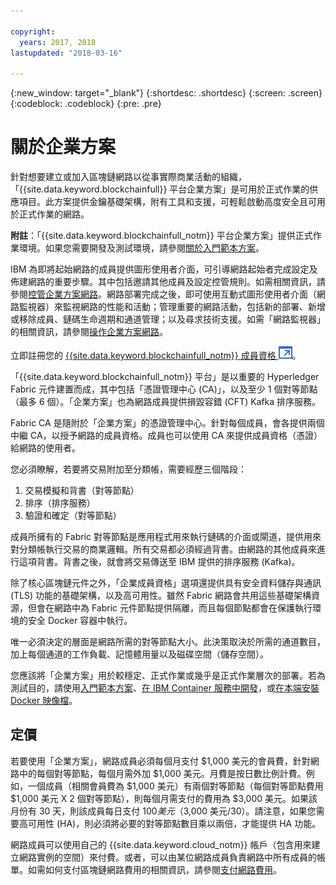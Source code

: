 ```yaml
---

copyright:
  years: 2017, 2018
lastupdated: "2018-03-16"

---
```


{:new_window: target="_blank"}
{:shortdesc: .shortdesc}
{:screen: .screen}
{:codeblock: .codeblock}
{:pre: .pre}

# 關於企業方案

針對想要建立或加入區塊鏈網路以從事實際商業活動的組織，「{{site.data.keyword.blockchainfull}} 平台企業方案」是可用於正式作業的供應項目。此方案提供金鑰基礎架構，附有工具和支援，可輕鬆啟動高度安全且可用於正式作業的網路。

**附註**：「{{site.data.keyword.blockchainfull_notm}} 平台企業方案」提供正式作業環境。如果您需要開發及測試環境，請參閱[關於入門範本方案](starter_plan.html)。

IBM 為即將起始網路的成員提供圖形使用者介面，可引導網路起始者完成設定及佈建網路的重要步驟。其中包括邀請其他成員及設定控管規則。如需相關資訊，請參閱[控管企業方案網路](get_start.html)。網路部署完成之後，即可使用互動式圖形使用者介面（網路監視器）來監視網路的性能和活動；管理重要的網路活動，包括新的部署、新增或移除成員、鏈碼生命週期和通道管理；以及尋求技術支援。如需「網路監視器」的相關資訊，請參閱[操作企業方案網路](v10_dashboard.html)。

立即註冊您的 [{{site.data.keyword.blockchainfull_notm}} 成員資格 ![外部鏈結圖示](images/external_link.svg "外部鏈結圖示")](https://console.bluemix.net/catalog/services/blockchain?env_id=ibm:yp:us-south&taxonomyNavigation=apps)。

「{{site.data.keyword.blockchainfull_notm}} 平台」是以重要的 Hyperledger Fabric 元件建置而成，其中包括「憑證管理中心 (CA)」，以及至少 1 個對等節點（最多 6 個）。「企業方案」也為網路成員提供損毀容錯 (CFT) Kafka 排序服務。

Fabric CA 是隨附於「企業方案」的憑證管理中心。針對每個成員，會各提供兩個中繼 CA，以授予網路的成員資格。成員也可以使用 CA 來提供成員資格（憑證）給網路的使用者。

您必須瞭解，若要將交易附加至分類帳，需要經歷三個階段：  
1. 交易模擬和背書（對等節點）
2. 排序（排序服務）
3. 驗證和確定（對等節點）

成員所擁有的 Fabric 對等節點是應用程式用來執行鏈碼的介面或閘道，提供用來對分類帳執行交易的商業邏輯。所有交易都必須經過背書。由網路的其他成員來進行這項背書。背書之後，就會將交易傳送至 IBM 提供的排序服務 (Kafka)。

除了核心區塊鏈元件之外，「企業成員資格」選項還提供具有安全資料儲存與通訊 (TLS) 功能的基礎架構，以及高可用性。雖然 Fabric 網路會共用這些基礎架構資源，但會在網路中為 Fabric 元件節點提供隔離，而且每個節點都會在保護執行環境的安全 Docker 容器中執行。

唯一必須決定的層面是網路所需的對等節點大小。此決策取決於所需的通道數目，加上每個通道的工作負載、記憶體用量以及磁碟空間（儲存空間）。

您應該將「企業方案」用於較穩定、正式作業或幾乎是正式作業層次的部署。若為測試目的，請使用[入門範本方案](starter_plan.html)、[在 IBM Container 服務中開發](https://ibm-blockchain.github.io/)，或[在本端安裝 Docker 映像檔](http://hyperledger-fabric.readthedocs.io/en/latest/build_network.html)。

<!--- The Enterprise plan provides the ordering service and CA. The membership fee is $1,000, and a per peer fee of $1,000 that is associated with the network. If you want to have high availability (HA), you must purchase an additional peer to provide the HA capabilities. For example, one organization (associated membership fee of $1,000) of two peers ($1,000 X 2 peers) with HA ($1,000 X 2 HA peers) requires a monthly charge of $5,000.  --->

## 定價  
若要使用「企業方案」，網路成員必須每個月支付 $1,000 美元的會員費，針對網路中的每個對等節點，每個月需外加 $1,000 美元。月費是按日數比例計費。例如，一個成員（相關會員費為 $1,000 美元）有兩個對等節點（每個對等節點費用 $1,000 美元 X 2 個對等節點），則每個月需支付的費用為 $3,000 美元。如果該月份有 30 天，則該成員每日支付 $100 美元（$3,000 美元/30）。請注意，如果您需要高可用性 (HA)，則必須將必要的對等節點數目乘以兩倍，才能提供 HA 功能。

網路成員可以使用自己的 {{site.data.keyword.cloud_notm}} 帳戶（包含用來建立網路實例的空間）來付費。或者，可以由某位網路成員負責網路中所有成員的帳單。如需如何支付區塊鏈網路費用的相關資訊，請參閱[支付網路費用](howto/pay_for_the_network.html)。
